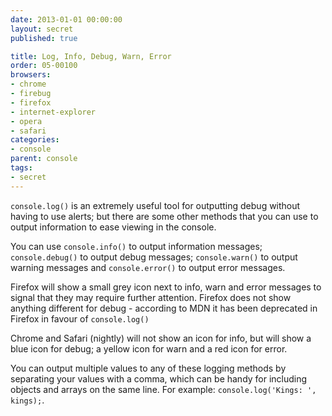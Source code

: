 ```yaml
---
date: 2013-01-01 00:00:00
layout: secret
published: true

title: Log, Info, Debug, Warn, Error
order: 05-00100
browsers:
- chrome
- firebug
- firefox
- internet-explorer
- opera
- safari
categories:
- console
parent: console
tags:
- secret
---
```


<p><code>console.log()</code> is an extremely useful tool for outputting debug without having to use alerts; but there are some other methods that you can use to output information to ease viewing in the console.</p>

<p>You can use <code>console.info()</code> to output information messages; <code>console.debug()</code> to output debug messages; <code>console.warn()</code> to output warning messages and <code>console.error()</code> to output error messages.</p>

<p class="firefox">Firefox will show a small grey icon next to info, warn and error messages to signal that they may require further attention. Firefox does not show anything different for debug - according to MDN it has been deprecated in Firefox in favour of <code>console.log()</code></p>

<p class="chrome safari">Chrome and Safari (nightly) will not show an icon for info, but will show a blue icon for debug; a yellow icon for warn and a red icon for error.</p>

<p>You can output multiple values to any of these logging methods by separating your values with a comma, which can be handy for including objects and arrays on the same line. For example: <code>console.log('Kings: ', kings);</code>.</p>

<div class="video"><iframe src="about:blank" data-src="http://player.vimeo.com/video/66605883?title=0&amp;byline=0&amp;portrait=0&amp;color=ededed" width="500" height="313" frameborder="0" webkitAllowFullScreen mozallowfullscreen allowFullScreen></iframe></div>